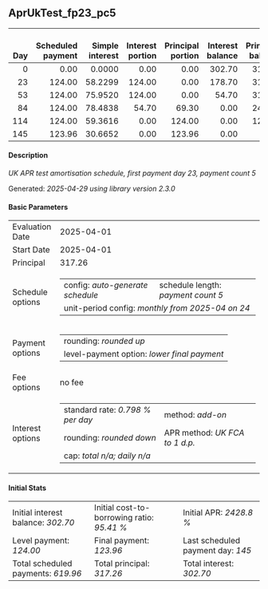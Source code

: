<h2>AprUkTest_fp23_pc5</h2>
<table>
    <thead style="vertical-align: bottom;">
        <th style="text-align: right;">Day</th>
        <th style="text-align: right;">Scheduled payment</th>
        <th style="text-align: right;">Simple interest</th>
        <th style="text-align: right;">Interest portion</th>
        <th style="text-align: right;">Principal portion</th>
        <th style="text-align: right;">Interest balance</th>
        <th style="text-align: right;">Principal balance</th>
        <th style="text-align: right;">Total simple interest</th>
        <th style="text-align: right;">Total interest</th>
        <th style="text-align: right;">Total principal</th>
    </thead>
    <tr style="text-align: right;">
        <td class="ci00">0</td>
        <td class="ci01" style="white-space: nowrap;">0.00</td>
        <td class="ci02">0.0000</td>
        <td class="ci03">0.00</td>
        <td class="ci04">0.00</td>
        <td class="ci05">302.70</td>
        <td class="ci06">317.26</td>
        <td class="ci07">0.0000</td>
        <td class="ci08">0.00</td>
        <td class="ci09">0.00</td>
    </tr>
    <tr style="text-align: right;">
        <td class="ci00">23</td>
        <td class="ci01" style="white-space: nowrap;">124.00</td>
        <td class="ci02">58.2299</td>
        <td class="ci03">124.00</td>
        <td class="ci04">0.00</td>
        <td class="ci05">178.70</td>
        <td class="ci06">317.26</td>
        <td class="ci07">58.2299</td>
        <td class="ci08">124.00</td>
        <td class="ci09">0.00</td>
    </tr>
    <tr style="text-align: right;">
        <td class="ci00">53</td>
        <td class="ci01" style="white-space: nowrap;">124.00</td>
        <td class="ci02">75.9520</td>
        <td class="ci03">124.00</td>
        <td class="ci04">0.00</td>
        <td class="ci05">54.70</td>
        <td class="ci06">317.26</td>
        <td class="ci07">134.1819</td>
        <td class="ci08">248.00</td>
        <td class="ci09">0.00</td>
    </tr>
    <tr style="text-align: right;">
        <td class="ci00">84</td>
        <td class="ci01" style="white-space: nowrap;">124.00</td>
        <td class="ci02">78.4838</td>
        <td class="ci03">54.70</td>
        <td class="ci04">69.30</td>
        <td class="ci05">0.00</td>
        <td class="ci06">247.96</td>
        <td class="ci07">212.6657</td>
        <td class="ci08">302.70</td>
        <td class="ci09">69.30</td>
    </tr>
    <tr style="text-align: right;">
        <td class="ci00">114</td>
        <td class="ci01" style="white-space: nowrap;">124.00</td>
        <td class="ci02">59.3616</td>
        <td class="ci03">0.00</td>
        <td class="ci04">124.00</td>
        <td class="ci05">0.00</td>
        <td class="ci06">123.96</td>
        <td class="ci07">272.0273</td>
        <td class="ci08">302.70</td>
        <td class="ci09">193.30</td>
    </tr>
    <tr style="text-align: right;">
        <td class="ci00">145</td>
        <td class="ci01" style="white-space: nowrap;">123.96</td>
        <td class="ci02">30.6652</td>
        <td class="ci03">0.00</td>
        <td class="ci04">123.96</td>
        <td class="ci05">0.00</td>
        <td class="ci06">0.00</td>
        <td class="ci07">302.6926</td>
        <td class="ci08">302.70</td>
        <td class="ci09">317.26</td>
    </tr>
</table>
<h4>Description</h4>
<p><i>UK APR test amortisation schedule, first payment day 23, payment count 5</i></p>
<p>Generated: <i>2025-04-29 using library version 2.3.0</i></p>
<h4>Basic Parameters</h4>
<table>
    <tr>
        <td>Evaluation Date</td>
        <td>2025-04-01</td>
    </tr>
    <tr>
        <td>Start Date</td>
        <td>2025-04-01</td>
    </tr>
    <tr>
        <td>Principal</td>
        <td>317.26</td>
    </tr>
    <tr>
        <td>Schedule options</td>
        <td>
            <table>
                <tr>
                    <td>config: <i>auto-generate schedule</i></td>
                    <td>schedule length: <i><i>payment count</i> 5</i></td>
                </tr>
                <tr>
                    <td colspan="2" style="white-space: nowrap;">unit-period config: <i>monthly from 2025-04 on 24</i></td>
                </tr>
            </table>
        </td>
    </tr>
    <tr>
        <td>Payment options</td>
        <td>
            <table>
                <tr>
                    <td>rounding: <i>rounded up</i></td>
                </tr>
                <tr>
                    <td>level-payment option: <i>lower&nbsp;final&nbsp;payment</i></td>
                </tr>
            </table>
        </td>
    </tr>
    <tr>
        <td>Fee options</td>
        <td>no fee
        </td>
    </tr>
    <tr>
        <td>Interest options</td>
        <td>
            <table>
                <tr>
                    <td>standard rate: <i>0.798 % per day</i></td>
                    <td>method: <i>add-on</i></td>
                </tr>
                <tr>
                    <td>rounding: <i>rounded down</i></td>
                    <td>APR method: <i>UK FCA to 1 d.p.</i></td>
                </tr>
                <tr>
                    <td colspan="2">cap: <i>total <i>n/a</i>; daily <i>n/a</i></td>
                </tr>
            </table>
        </td>
    </tr>
</table>
<h4>Initial Stats</h4>
<table>
    <tr>
        <td>Initial interest balance: <i>302.70</i></td>
        <td>Initial cost-to-borrowing ratio: <i>95.41 %</i></td>
        <td>Initial APR: <i>2428.8 %</i></td>
    </tr>
    <tr>
        <td>Level payment: <i>124.00</i></td>
        <td>Final payment: <i>123.96</i></td>
        <td>Last scheduled payment day: <i>145</i></td>
    </tr>
    <tr>
        <td>Total scheduled payments: <i>619.96</i></td>
        <td>Total principal: <i>317.26</i></td>
        <td>Total interest: <i>302.70</i></td>
    </tr>
</table>